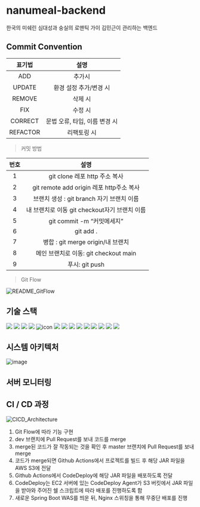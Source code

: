 # nanumeal-backend
한국의 미쉐린 심대성과 숭실의 로맨틱 가이 김민근이 관리하는 백엔드

## Commit Convention

|표기법|설명|
|:---:|:-----------:|
|ADD|추가시|
|UPDATE|환경 설정 추가/변경 시|
|REMOVE|삭제 시|
|FIX|수정 시|
|CORRECT|문법 오류, 타입, 이름 변경 시|
|REFACTOR|리팩토링 시|

> 커밋 방법

|번호|설명|
|:--:|:----------:|
|1|git clone 레포 http 주소 복사|
|2|git remote add origin 레포 http주소 복사|
|3|브랜치 생성 : git branch 자기 브랜치 이름|
|4|내 브랜치로 이동 git checkout자기 브랜치 이름|
|5|git commit -m “커밋메세지”|
|6|git add .|
|7|병합 : git merge origin/내 브랜치|
|8|메인 브랜치로 이동: git checkout main|
|9|푸시: git push|

> Git Flow

![README_GitFlow](https://mblogthumb-phinf.pstatic.net/MjAxODAyMDNfOTgg/MDAxNTE3NjI3MzI0NjU1.V2GkhqrdgVSj0N7n8PDlWb9JvEQInMis5jW1b7QnCE8g.PQtKm7LOuraB3UeBICJ-byEe4SOTiWfIzQylWvzAPxog.PNG.aufcl4858/kF7Uf.png?type=w2)

## 기술 스택
<img src="https://img.shields.io/badge/java-007396?style=for-the-badge&logo=java&logoColor=white"> <img src="https://img.shields.io/badge/springboot-6DB33F?style=for-the-badge&logo=springboot&logoColor=white"> <img src="https://img.shields.io/badge/Spring Security-6DB33F?style=for-the-badge&logo=Spring Security&logoColor=white"> <img src="https://img.shields.io/badge/mysql-4479A1?style=for-the-badge&logo=mysql&logoColor=white"> <img src="https://img.shields.io/badge/JWT-000000?style=for-the-badge&logo=JSON%20web%20tokens&logoColor=white" alt="icon" /> <img src="https://img.shields.io/badge/amazonaws-232F3E?style=for-the-badge&logo=amazonaws&logoColor=white"> <img src="https://img.shields.io/badge/AWS RDS-527FFF?style=for-the-badge&logo=Amazon RDS&logoColor=white"> <img src="https://img.shields.io/badge/AWS EC2-FF9900?style=for-the-badge&logo=Amazon EC2&logoColor=white"> <img src="https://img.shields.io/badge/AWS S3-569A31?style=for-the-badge&logo=Amazon S3&logoColor=white"> <img src="https://img.shields.io/badge/GitHub Actions-2088FF?style=for-the-badge&logo=GitHub Actions&logoColor=white"> <img src="https://img.shields.io/badge/Prometheus-E6522C?style=for-the-badge&logo=Prometheus&logoColor=white"> <img src="https://img.shields.io/badge/Grafana-F46800?style=for-the-badge&logo=Grafana&logoColor=white"> <img src="https://img.shields.io/badge/NGINX-009639?style=for-the-badge&logo=NGINX&logoColor=white"> <img src="https://img.shields.io/badge/Swagger-85EA2D?style=for-the-badge&logo=Swagger&logoColor=white">
 
## 시스템 아키텍처

![image](https://user-images.githubusercontent.com/86938974/203930665-992347d9-dbef-4c65-a186-89a38a7f6e46.png)

## 서버 모니터링


## CI / CD 과정
![CICD_Architecture](https://s3.us-west-2.amazonaws.com/secure.notion-static.com/fa34f9ef-4154-40ae-8112-ca1807620b81/Untitled.png?X-Amz-Algorithm=AWS4-HMAC-SHA256&X-Amz-Content-Sha256=UNSIGNED-PAYLOAD&X-Amz-Credential=AKIAT73L2G45EIPT3X45%2F20221125%2Fus-west-2%2Fs3%2Faws4_request&X-Amz-Date=20221125T075043Z&X-Amz-Expires=86400&X-Amz-Signature=da92d705bc24f39fb332bbe77d0b25ffdb7eb1ac438296d6a1707058302c7f81&X-Amz-SignedHeaders=host&response-content-disposition=filename%3D%22Untitled.png%22&x-id=GetObject)

1. Git Flow에 따라 기능 구현
2. dev 브랜치에 Pull Request를 보내 코드를 merge
3. merge된 코드가 잘 작동되는 것을 확인 후 master 브랜치에 Pull Request를 보내 merge
4. 코드가 merge되면 Github Actions에서 프로젝트를 빌드 후 해당 JAR 파일을 AWS S3에 전달
5. Github Actions에서 CodeDeploy에 해당 JAR 파일을 배포하도록 전달
6. CodeDeploy는 EC2 서버에 있는 CodeDeploy Agent가 S3 버킷에서 JAR 파일을 받아와 주어진 쉘 스크립트에 따라 배포를 진행하도록 함
7. 새로운 Spring Boot WAS를 띄운 뒤, Nginx 스위칭을 통해 무중단 배포를 진행
